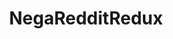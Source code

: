 ---
title: NegaRedditRedux
crosslinks:
- SRSsucks
- Negareddit
- shittankiessay
- Anarchism
- Shitstatistssay
- collapse
- Drama
- redditrequest
- Physical_Removal
- PKDefenseForce
- lsc
- ProtectAndServe
- Enough_Sanders_Spam
- LateStageCapitalism
- Ultraleft
- communism101
- metanegareddit
- Shoplifting
- EnoughCommieSpam
- worldnews
---